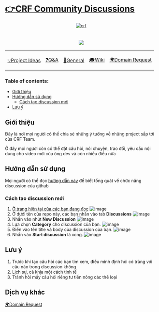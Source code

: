 # [👉CRF Community Discussions](https://github.com/orgs/codingreshapefuture/discussions) 

<div align="center">

[![crf](https://user-images.githubusercontent.com/90561566/159861898-0601c899-d82e-45e2-96bf-4473c20ab9df.jpg)](https://github.com/orgs/codingreshapefuture/discussions)
    
# [![](https://img.shields.io/github/discussions/codingreshapefuture/Community?style=for-the-badge)](https://github.com/orgs/codingreshapefuture/discussions)

<table>
    <tr>
        <td>
        <a href="https://github.com/codingreshapefuture/Community/discussions/categories/project-ideas"><p>💡Project Ideas</p></a>
        </td>
        <td>
        <a href="https://github.com/codingreshapefuture/Community/discussions/categories/q-a"><p>❓Q&A</p></a>
        </td>
        <td>
        <a href="https://github.com/codingreshapefuture/Community/discussions/categories/general"><p> 💬General</p></a>
        </td>
        <td>
        <a href="https://github.com/codingreshapefuture/Community/wiki"><p>🎓Wiki</p></a>
        </td>
        <td>
        <a href="https://github.com/codingreshapefuture/Community/blob/main/DOMAIN.md"><p>🌍Domain Request</p></a>
        </td>
    </tr>
</table>
</div>

### Table of contents:
- [Giới thiệu](#Giới-thiệu)
- [Hướng dẫn sử dụng](#Hướng-dẫn-sử-dụng)
    - [Cách tạo discussion mới](#Cách-tạo-discussion-mới)
- [Lưu ý](#Lưu-ý)

## Giới thiệu

Đây là nơi mọi người có thể chia sẻ những ý tưởng về những project sắp tới của CRF Team.

Ở đây mọi người còn có thể đặt câu hỏi, nói chuyện, trao đổi, yêu cầu nội dung cho video mới của ông dev và còn nhiều điều nữa

## Hướng dẫn sử dụng

Mọi người có thể đọc [hướng dẫn này](https://docs.github.com/en/discussions) để biết tổng quát về chức năng discussion của github

### Cách tạo discussion mới

1. [Ở trang hiện tại của các bạn đang đọc](https://github.com/codingreshapefuture/Community)
![image](https://user-images.githubusercontent.com/90561566/165543614-08f1fc1a-a8d5-42d1-82ff-5c2db073deb3.png)
2. Ở dưới tên của repo này, các bạn nhấn vào tab **Discussions**
![image](https://user-images.githubusercontent.com/40050527/121480080-e2d8e300-c9f4-11eb-815d-2fd0dd93e237.png)
3. Nhấn vào nhút **New Discussion**
![image](https://user-images.githubusercontent.com/40050527/121480283-17e53580-c9f5-11eb-800b-f2added5b053.png)
4. Lựa chọn **Category** cho discussion của bạn.
![image](https://user-images.githubusercontent.com/40050527/121480464-4e22b500-c9f5-11eb-8061-78e66ebac4a0.png)
5. Điền vào tên title và body của discussion của bạn.
![image](https://user-images.githubusercontent.com/40050527/121480607-73172800-c9f5-11eb-9d36-cacdd6202a24.png)
6. Nhấn vào **Start discussion** là xong.
![image](https://user-images.githubusercontent.com/40050527/121480726-917d2380-c9f5-11eb-9f16-26c638417e28.png)

## Lưu ý

1. Trước khi tạo câu hỏi các bạn tìm xem, điều mình định hỏi có trùng với câu nào trong discussion không
2. Lịch sự, cà khịa một cách tinh tế
3. Tránh hỏi mấy câu hỏi riêng tư tiền nông các thể loại

## Dịch vụ khác

[🌍Domain Request](https://github.com/codingreshapefuture/Community/blob/main/DOMAIN.md)
